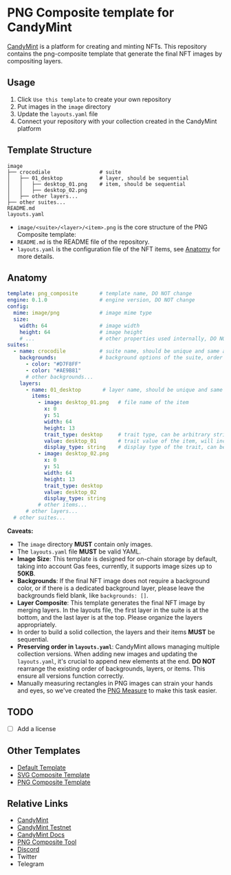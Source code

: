 # PNG Composite template for CandyMint

[CandyMint][1] is a platform for creating and minting NFTs. This repository contains the png-composite template that generate the final NFT images by compositing layers.

## Usage

1. Click `Use this template` to create your own repository
1. Put images in the `image` directory
1. Update the `layouts.yaml` file
1. Connect your repository with your collection created in the CandyMint platform

## Template Structure

```text
image
├── crocodiale                # suite
│   ├── 01_desktop            # layer, should be sequential
│   │   ├── desktop_01.png    # item, should be sequential
│   │   ├── desktop_02.png
│   ├── other layers...
├── other suites...
README.md
layouts.yaml
```

- `image/<suite>/<layer>/<item>.png` is the core structure of the PNG Composite template:
- `README.md` is the README file of the repository.
- `layouts.yaml` is the configuration file of the NFT items, see [Anatomy](#anatomy) for more details.

## Anatomy

```yaml
template: png_composite       # template name, DO NOT change
engine: 0.1.0                 # engine version, DO NOT change
config:
  mime: image/png             # image mime type
  size:
    width: 64                 # image width
    height: 64                # image height
    # ...                     # other properties used internally, DO NOT change
suites:
  - name: crocodile           # suite name, should be unique and same as the directory name
    backgrounds:              # background options of the suite, order is important
      - color: "#D7F8FF"
      - color: "#AE9B81"
      # other backgrounds...
    layers:
      - name: 01_desktop       # layer name, should be unique and same as the directory name
        items:
          - image: desktop_01.png   # file name of the item
            x: 0
            y: 51
            width: 64
            height: 13
            trait_type: desktop     # trait type, can be arbitrary string, will include in the NFT metadata
            value: desktop_01       # trait value of the item, will include in the NFT metadata
            display_type: string    # display type of the trait, can be string or number, etc.
          - image: desktop_02.png
            x: 0
            y: 51
            width: 64
            height: 13
            trait_type: desktop
            value: desktop_02
            display_type: string
          # other items...
      # other layers...
  # other suites...
```

**Caveats:**

- The `image` directory **MUST** contain only images.
- The `layouts.yaml` file **MUST** be valid YAML.
- **Image Size**: This template is designed for on-chain storage by default, taking into account Gas fees, currently, it supports image sizes up to **50KB**.
- **Backgrounds**: If the final NFT image does not require a background color, or if there is a dedicated background layer, please leave the backgrounds field blank, like `backgrounds: []`.
- **Layer Composite**: This template generates the final NFT image by merging layers. In the layouts file, the first layer in the suite is at the bottom, and the last layer is at the top. Please organize the layers appropriately.
- In order to build a solid collection, the layers and their items **MUST** be sequential.
- **Preserving order in `layouts.yaml`**: CandyMint allows managing multiple collection versions. When adding new images and updating the `layouts.yaml`, it's crucial to append new elements at the end. **DO NOT** rearrange the existing order of backgrounds, layers, or items. This ensure all versions function correctly.
- Manually measuring rectangles in PNG images can strain your hands and eyes, so we've created the [PNG Measure][5] to make this task easier.

## TODO

- [ ] Add a license

## Other Templates

- [Default Template](https://github.com/originpoint-at/nft-template-default)
- [SVG Composite Template](https://github.com/originpoint-at/nft-template-svg-composite)
- [PNG Composite Template](https://github.com/originpoint-at/nft-template-png-composite)

## Relative Links

- [CandyMint][1]
- [CandyMint Testnet][2]
- [CandyMint Docs][3]
- [PNG Composite Tool][5]
- [Discord][4]
- Twitter
- Telegram

[1]: https://candymint.io
[2]: https://testnet.candymint.io
[3]: https://docs.candymint.io
[4]: https://discord.gg/DyP5Vxw5VB
[5]: https://candymint.io/tools/png-measure

